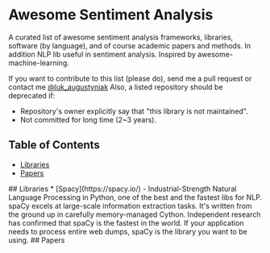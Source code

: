 # Awesome Sentiment Analysis

A curated list of awesome sentiment analysis frameworks, libraries, 
software (by language), and of course academic papers and methods. In 
addition NLP lib useful in sentiment analysis. Inspired by 
awesome-machine-learning.

If you want to contribute to this list (please do), send me a pull request or
 contact me [@luk_augustyniak](https://twitter.com/luk_augustyniak)
Also, a listed repository should be deprecated if:

* Repository's owner explicitly say that "this library is not maintained".
* Not committed for long time (2~3 years).

## Table of Contents

<!-- MarkdownTOC depth=4 -->

- [Libraries](#lib)
- [Papers](#papers)


<!-- /MarkdownTOC -->

<a name="lib" />
## Libraries
* [Spacy](https://spacy.io/) - Industrial-Strength Natural Language 
Processing in Python, one of the best and the fastest libs for NLP. spaCy excels at large-scale information extraction tasks. It's written from the ground up in carefully memory-managed Cython. Independent research has confirmed that spaCy is the fastest in the world. If your application needs to process entire web dumps, spaCy is the library you want to be using.

<a name="papers" />
## Papers
